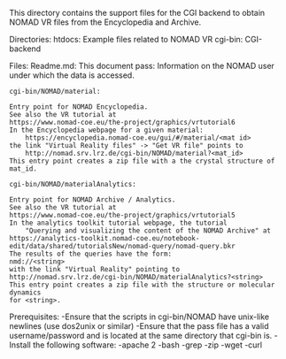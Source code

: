 This directory contains the support files for the CGI backend to obtain 
NOMAD VR files from the Encyclopedia and Archive.

Directories:
	htdocs: Example files related to NOMAD VR
	cgi-bin: CGI-backend

Files:
	Readme.md: This document
	pass: Information on the NOMAD user under which the data is accessed.
	
	cgi-bin/NOMAD/material: 
	
	Entry point for NOMAD Encyclopedia.
	See also the VR tutorial at
	https://www.nomad-coe.eu/the-project/graphics/vrtutorial6
	In the Encyclopedia webpage for a given material:
		https://encyclopedia.nomad-coe.eu/gui/#/material/<mat id>
	the link "Virtual Reality files" -> "Get VR file" points to
		http://nomad.srv.lrz.de/cgi-bin/NOMAD/material?<mat_id>
	This entry point creates a zip file with a the crystal structure of mat_id.
	
	cgi-bin/NOMAD/materialAnalytics:
	
	Entry point for NOMAD Archive / Analytics.
	See also the VR tutorial at
	https://www.nomad-coe.eu/the-project/graphics/vrtutorial5
	In the analytics toolkit tutorial webpage, the tutorial
		"Querying and visualizing the content of the NOMAD Archive" at
	https://analytics-toolkit.nomad-coe.eu/notebook-edit/data/shared/tutorialsNew/nomad-query/nomad-query.bkr
	The results of the queries have the form:
	nmd://<string>
	with the link "Virtual Reality" pointing to
	http://nomad.srv.lrz.de/cgi-bin/NOMAD/materialAnalytics?<string>
	This entry point creates a zip file with the structure or molecular dynamics
	for <string>.
	
Prerequisites:
	-Ensure that the scripts in cgi-bin/NOMAD have unix-like newlines 
		(use dos2unix or similar)
	-Ensure that the pass file has a valid username/password and is located
		at the same directory that cgi-bin is.
	-Install the following software:
		-apache 2
		-bash
		-grep
		-zip
		-wget
		-curl